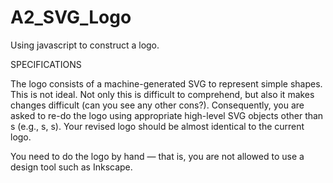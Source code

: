 # A2_SVG_Logo
Using javascript to construct a logo.

SPECIFICATIONS

The logo consists of a machine-generated SVG <path> to represent simple shapes. This is not ideal. Not only this <path> is difficult to comprehend, but also it makes changes difficult (can you see any other cons?). Consequently, you are asked to re-do the logo using appropriate high-level SVG objects other than <path>s (e.g., <rect>s, <circle>s). Your revised logo should be almost identical to the current logo.

You need to do the logo by hand — that is, you are not allowed to use a design tool such as Inkscape.
